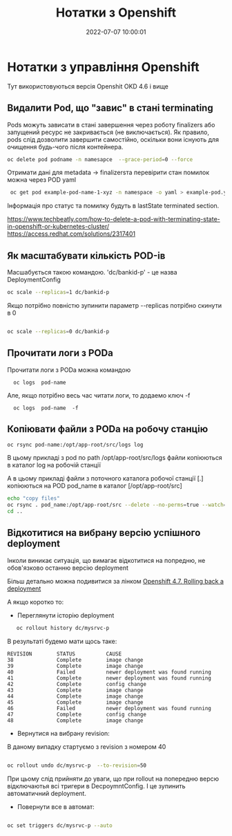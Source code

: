 ﻿---
layout: post
title: "Нотатки з Openshift"
date: 2022-07-07 10:00:01
categories: [open-shift]
permalink: posts/2022-07-07/openshift-notes/
published: true
---
 

# Нотатки з управління Openshift

Тут використовуються версія  Openshit OKD 4.6 і вище


## Видалити Pod, що "завис" в стані terminating

Pods можуть зависати в стані завершення через роботу finalizers або запущений ресурс не закривається (не виключається). Як правило, pods слід дозволити завершити самостійно, оскільки вони існують для очищення будь-чого після контейнера.

```bash
oc delete pod podname -n namesapce  --grace-period=0 --force

```

Отримати дані для  metadata -> finalizersта перевірити стан помилок можна через  POD yaml

```bash
 oc get pod example-pod-name-1-xyz -n namespace -o yaml > example-pod.yaml
```
Інформація про статус та помилку будуть в lastState terminated section.


https://www.techbeatly.com/how-to-delete-a-pod-with-terminating-state-in-openshift-or-kubernetes-cluster/
https://access.redhat.com/solutions/2317401



## Як масштабувати  кількість POD-ів


Масшабується такою командою.   'dc/bankid-p' - це назва DeploymentConfig

```bash
oc scale --replicas=1 dc/bankid-p
```

Якщо потрібно повністю зупинити  параметр --replicas  потрібно скинути в 0 

```bash

oc scale --replicas=0 dc/bankid-p

```

## Прочитати логи з PODа


Прочитати логи з PODа можна командою

```
  oc logs  pod-name

```  

Але, якщо потрібно весь час читати логи, то додаемо ключ -f

```
  oc logs  pod-name  -f

```  


## Копіювати файли з PODа на робочу станцію

```
oc rsync pod-name:/opt/app-root/src/logs log
```

В цьому прикладі з pod по path /opt/app-root/src/logs файли копіюються в каталог log на робочій станції

А в цьому прикладі файли з поточного каталога робочої станції [.] копіюються на POD pod_name в каталог  [/opt/app-root/src]

```bash 
echo "copy files"
oc rsync . pod_name:/opt/app-root/src --delete --no-perms=true --watch=true
cd ..
```

## Відкотитися на вибрану версію успішного  deployment

Інколи виникає ситуація, що вимагає відкотитися на попредню, не обов'язково останню версію deployment

Більш детально можна подивитися за лінком [ Openshift 4.7. Rolling back a deployment](https://docs.openshift.com/container-platform/4.7/applications/deployments/managing-deployment-processes.html)


А якщо коротко то: 

- Переглянути історію deployment   

```bash
   oc rollout history dc/mysrvc-p

```

В результаті будемо  мати щось таке:

```text
REVISION        STATUS          CAUSE
38              Complete        image change
39              Complete        image change
40              Failed          newer deployment was found running
41              Complete        newer deployment was found running
42              Complete        config change
43              Complete        image change
44              Complete        image change
45              Complete        image change
46              Failed          newer deployment was found running
47              Complete        config change
48              Complete        image change
````

- Вернутися на вибрану revision:  

В даному випадку стартуємо з revision з номером 40

```bash

oc rollout undo dc/mysrvc-p  --to-revision=50

```

При цьому слід прийняти до уваги, що при rollout на попередню версю відключаютья всі тригери в DecpoymntConfig. І це зупинить автоматичний deployment.  

- Повернути все  в автомат: 

```bash

oc set triggers dc/mysrvc-p --auto

```